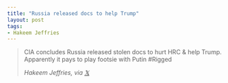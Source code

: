 ```yaml
---
title: "Russia released docs to help Trump"
layout: post
tags:
- Hakeem Jeffries
---
```


> CIA concludes Russia released stolen docs to hurt HRC &amp; help Trump. Apparently it pays to play footsie with Putin #Rigged
>
> <cite>Hakeem Jeffries, via [𝕏](https://x.com)</cite>
